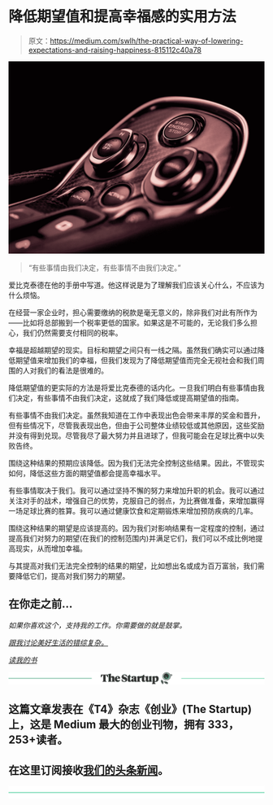 # 降低期望值和提高幸福感的实用方法

> 原文：<https://medium.com/swlh/the-practical-way-of-lowering-expectations-and-raising-happiness-815112c40a78>

![](img/c448a301c970379cdecfd0877578f338.png)

> “有些事情由我们决定，有些事情不由我们决定。”

爱比克泰德在他的手册中写道。他这样说是为了理解我们应该关心什么，不应该为什么烦恼。

在经营一家企业时，担心需要缴纳的税款是毫无意义的，除非我们对此有所作为——比如将总部搬到一个税率更低的国家。如果这是不可能的，无论我们多么担心，我们仍然需要支付相同的税率。

幸福是超越期望的现实。目标和期望之间只有一线之隔。虽然我们确实可以通过降低期望值来增加我们的幸福，但我们发现为了降低期望值而完全无视社会和我们周围的人对我们的看法是很难的。

降低期望值的更实际的方法是将爱比克泰德的话内化。一旦我们明白有些事情由我们决定，有些事情不由我们决定，这就成了我们降低或提高期望值的指南。

有些事情不由我们决定。虽然我知道在工作中表现出色会带来丰厚的奖金和晋升，但有些情况下，尽管我表现出色，但由于公司整体业绩较低或其他原因，这些奖励并没有得到兑现。尽管我尽了最大努力并且进球了，但我可能会在足球比赛中以失败告终。

围绕这种结果的预期应该降低。因为我们无法完全控制这些结果。因此，不管现实如何，降低这些方面的期望值都会提高幸福水平。

有些事情取决于我们。我可以通过坚持不懈的努力来增加升职的机会。我可以通过关注对手的战术，增强自己的优势，克服自己的弱点，为比赛做准备，来增加赢得一场足球比赛的胜算。我可以通过健康饮食和定期锻炼来增加预防疾病的几率。

围绕这种结果的期望是应该提高的。因为我们对影响结果有一定程度的控制，通过提高我们对努力的期望(在我们的控制范围内)并满足它们，我们可以不成比例地提高现实，从而增加幸福。

与其提高对我们无法完全控制的结果的期望，比如想出名或成为百万富翁，我们需要降低它们，提高对我们努力的期望。

## 在你走之前…

*如果你喜欢这个，支持我的工作。你需要做的就是鼓掌。*

[*跟我讨论美好生活的错综复杂。*](http://eepurl.com/cqwJZT)

[*读我的书*](https://www.amazon.com/s/ref=nb_sb_noss?url=search-alias%3Daps&field-keywords=mayantuyacu)

[![](img/308a8d84fb9b2fab43d66c117fcc4bb4.png)](https://medium.com/swlh)

## 这篇文章发表在《T4》杂志《创业》(The Startup)上，这是 Medium 最大的创业刊物，拥有 333，253+读者。

## 在这里订阅接收[我们的头条新闻](http://growthsupply.com/the-startup-newsletter/)。

[![](img/b0164736ea17a63403e660de5dedf91a.png)](https://medium.com/swlh)